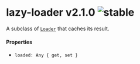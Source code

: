 
# lazy-loader v2.1.0 ![stable](https://img.shields.io/badge/stability-stable-4EBA0F.svg?style=flat)

A subclass of [`Loader`](http://github.com/aleclarson/loader) that caches its result.

#### Properties

- `loaded: Any { get, set }`
